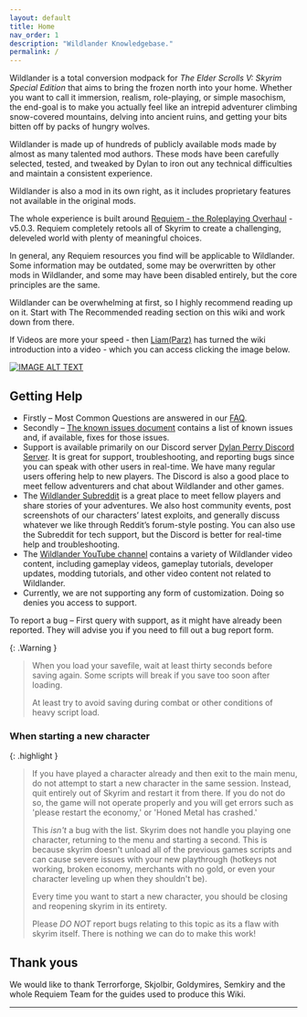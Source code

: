 ```yaml
---
layout: default
title: Home
nav_order: 1
description: "Wildlander Knowledgebase."
permalink: /
---
```



Wildlander is a total conversion modpack for _The Elder Scrolls V: Skyrim Special Edition_ that aims to bring the frozen north into your home. Whether you want to call it immersion, realism, role-playing, or simple masochism, the end-goal is to make you actually feel like an intrepid adventurer climbing snow-covered mountains, delving into ancient ruins, and getting your bits bitten off by packs of hungry wolves.

Wildlander is made up of hundreds of publicly available mods made by almost as many talented mod authors. These mods have been carefully selected, tested, and tweaked by Dylan to iron out any technical difficulties and maintain a consistent experience.

Wildlander is also a mod in its own right, as it includes proprietary features not available in the original mods.

The whole experience is built around [Requiem - the Roleplaying Overhaul](https://www.nexusmods.com/skyrimspecialedition/mods/60888) - v5.0.3. Requiem completely retools all of Skyrim to create a challenging, deleveled world with plenty of meaningful choices. 

In general, any Requiem resources you find will be applicable to Wildlander. Some information may be outdated, some may be overwritten by other mods in Wildlander, and some may have been disabled entirely, but the core principles are the same.

Wildlander can be overwhelming at first, so I highly recommend reading up on it. Start with The Recommended reading section on this wiki and work down from there.

If Videos are more your speed - then [Liam(Parz)](https://www.youtube.com/channel/UCnVgWmZbuZxl2QFVapKjd3w) has turned the wiki introduction into a video - which you can access clicking the image below.

[![IMAGE ALT TEXT](http://img.youtube.com/vi/vXRurA0h6NE/0.jpg)](http://www.youtube.com/watch?v=vXRurA0h6NE "Introduction to wildlander")


## Getting Help
* Firstly – Most Common Questions are answered in our [FAQ](https://github.com/Wildlander-mod/Support/wiki/FAQ).
* Secondly – [The known issues document](https://tinyurl.com/WildKI) contains a list of known issues and, if available, fixes for those issues.
* Support is available primarily on our Discord server [Dylan Perry Discord Server](https://discordapp.com/invite/8VkDrfq). It is great for support, troubleshooting, and reporting bugs since you can speak with other users in real-time. We have many regular users offering help to new players. The Discord is also a good place to meet fellow adventurers and chat about Wildlander and other games.
* The [Wildlander Subreddit](https://www.reddit.com/r/wildlander/) is a great place to meet fellow players and share stories of your adventures. We also host community events, post screenshots of our characters’ latest exploits, and generally discuss whatever we like through Reddit’s forum-style posting. You can also use the Subreddit for tech support, but the Discord is better for real-time help and troubleshooting.
* The [Wildlander YouTube channel](https://www.youtube.com/wildlander) contains a variety of Wildlander video content, including gameplay videos, gameplay tutorials, developer updates, modding tutorials, and other video content not related to Wildlander.
* Currently, we are not supporting any form of customization. Doing so denies you access to support.

To report a bug – First query with support, as it might have already been reported. They will advise you if you need to fill out a bug report form.

{: .Warning }
> When you load your savefile, wait at least thirty seconds before saving again. Some scripts will break if you save too soon after loading.
>  
> At least try to avoid saving during combat or other conditions of heavy script load.

### When starting a new character

{: .highlight }
> If you have played a character already and then exit to the main menu, do not attempt to start a new character in the same session. Instead, quit entirely out of Skyrim and restart it from there. If you do not do so, the game will not operate properly and you will get errors such as 'please restart the economy,' or 'Honed Metal has crashed.'
>
> This *isn't* a bug with the list. Skyrim does not handle you playing one character, returning to the menu and starting a second. This is because skyrim doesn't unload all of the previous games scripts and can cause severe issues with your new playthrough (hotkeys not working, broken economy, merchants with no gold, or even your character leveling up when they shouldn't be).
>
> Every time you want to start a new character, you should be closing and reopening skyrim in its entirety.
>
> Please *DO NOT* report bugs relating to this topic as its a flaw with skyrim itself. There is nothing we can do to make this work!


## Thank yous
We would like to thank Terrorforge, Skjolbir, Goldymires, Semkiry and the whole Requiem Team for the guides used to produce this Wiki.


----

